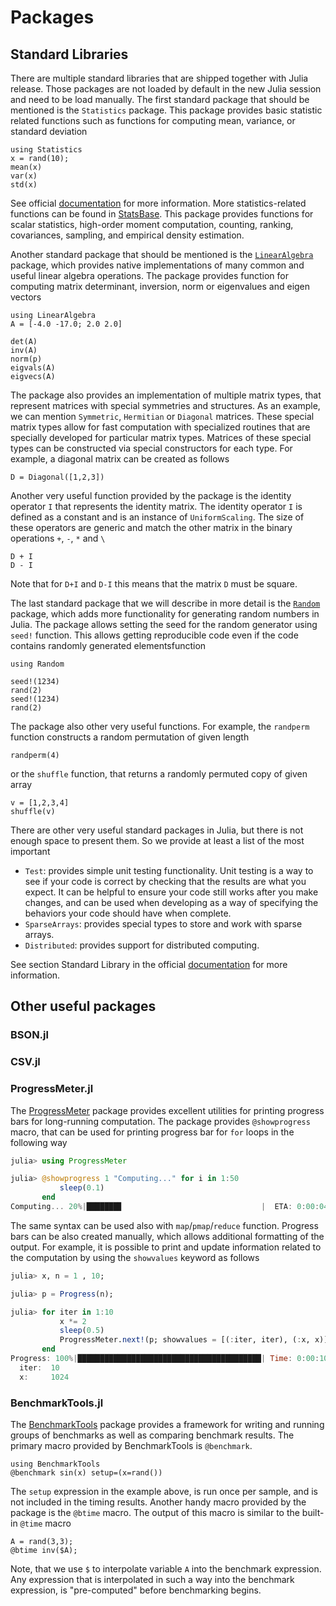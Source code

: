# Packages

## Standard Libraries

There are multiple standard libraries that are shipped together with Julia release. Those packages are not loaded by default in the new Julia session and need to be load manually. The first standard package that should be mentioned is the `Statistics` package. This package provides basic statistic related functions such as functions for computing mean, variance, or standard deviation

```@repl
using Statistics
x = rand(10);
mean(x)
var(x)
std(x)
```
See official [documentation](https://docs.julialang.org/en/v1/stdlib/Statistics/) for more information. More statistics-related functions can be found in [StatsBase](https://juliastats.org/StatsBase.jl/stable/). This package provides functions for scalar statistics, high-order moment computation, counting, ranking, covariances, sampling, and empirical density estimation.

Another standard package that should be mentioned is the [`LinearAlgebra`](https://docs.julialang.org/en/v1/stdlib/LinearAlgebra/) package, which provides native implementations of many common and useful linear algebra operations. The package provides function for computing matrix determinant, inversion, norm or eigenvalues and eigen vectors

```@repl lingebra
using LinearAlgebra
A = [-4.0 -17.0; 2.0 2.0]

det(A)
inv(A)
norm(p)
eigvals(A)
eigvecs(A)
```
The package also provides an implementation of multiple matrix types, that represent matrices with special symmetries and structures. As an example, we can mention `Symmetric`, `Hermitian` or `Diagonal` matrices. These special matrix types allow for fast computation with specialized routines that are specially developed for particular matrix types. Matrices of these special types can be constructed via special constructors for each type. For example, a diagonal matrix can be created as follows

```@repl lingebra
D = Diagonal([1,2,3])
```
Another very useful function provided by the package is the identity operator `I` that represents the identity matrix. The identity operator `I` is defined as a constant and is an instance of `UniformScaling`. The size of these operators are generic and match the other matrix in the binary operations `+`, `-`, `*` and `\`

```@repl lingebra
D + I
D - I
```
Note that for `D+I` and `D-I` this means that the matrix `D` must be square.

The last standard package that we will describe in more detail is the [`Random`](https://docs.julialang.org/en/v1/stdlib/Random/) package, which adds more functionality for generating random numbers in Julia. The package allows setting the seed for the random generator using `seed!` function. This allows getting reproducible code even if the code contains randomly generated elementsfunction

```@repl rand
using Random

seed!(1234)
rand(2)
seed!(1234)
rand(2)
```

The package also other very useful functions. For example, the `randperm` function constructs a random permutation of given length

```@repl rand
randperm(4)
```

or the `shuffle` function, that returns a randomly permuted copy of given array

```@repl rand
v = [1,2,3,4]
shuffle(v)
```

There are other very useful standard packages in Julia, but there is not enough space to present them. So we provide at least a list of the most important
- `Test`: provides simple unit testing functionality. Unit testing is a way to see if your code is correct by checking that the results are what you expect. It can be helpful to ensure your code still works after you make changes, and can be used when developing as a way of specifying the behaviors your code should have when complete.
- `SparseArrays`: provides special types to store and work with sparse arrays.
- `Distributed`: provides support for distributed computing.

See section Standard Library in the  official [documentation](https://docs.julialang.org/en/v1/) for more information.

## Other useful packages

### BSON.jl

### CSV.jl


### ProgressMeter.jl

The [ProgressMeter](https://github.com/timholy/ProgressMeter.jl) package provides excellent utilities for printing progress bars for long-running computation. The package provides `@showprogress` macro, that can be used for printing progress bar for `for` loops in the following way

```julia
julia> using ProgressMeter

julia> @showprogress 1 "Computing..." for i in 1:50
           sleep(0.1)
       end
Computing... 20%|███████▊                               |  ETA: 0:00:04
```

The same syntax can be used also with `map`/`pmap`/`reduce` function. Progress bars can be also created manually, which allows additional formatting of the output. For example, it is possible to print and update information related to the computation by using the `showvalues` keyword as follows

```julia
julia> x, n = 1 , 10;

julia> p = Progress(n);

julia> for iter in 1:10
           x *= 2
           sleep(0.5)
           ProgressMeter.next!(p; showvalues = [(:iter, iter), (:x, x)])
       end
Progress: 100%|█████████████████████████████████████████| Time: 0:00:10
  iter:  10
  x:     1024
```

### BenchmarkTools.jl

The [BenchmarkTools](https://github.com/JuliaCI/BenchmarkTools.jl) package provides a framework for writing and running groups of benchmarks as well as comparing benchmark results. The primary macro provided by BenchmarkTools is `@benchmark`.

```@repl benchmark
using BenchmarkTools
@benchmark sin(x) setup=(x=rand())
```

The `setup` expression in the example above,  is run once per sample, and is not included in the timing results. Another handy macro provided by the package is the `@btime` macro. The output of this macro is similar to the built-in `@time` macro

```@repl benchmark
A = rand(3,3);
@btime inv($A);
```
Note, that we use `$` to interpolate variable `A` into the benchmark expression. Any expression that is interpolated in such a way into the benchmark expression, is "pre-computed" before benchmarking begins.
